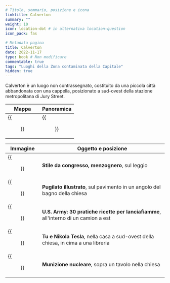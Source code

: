 ```yaml
---
# Titolo, sommario, posizione e icona
linktitle: Calverton
summary: ""
weight: 10
icon: location-dot # in alternativa location-question
icon_pack: fas

# Metadata pagina
title: Calverton
date: 2022-11-17
type: book # Non modificare
commentable: true
tags: "Luoghi della Zona contaminata della Capitale"
hidden: true
---
```





Calverton è un luogo non contrassegnato, costituito da una piccola città abbandonata con una cappella, posizionato a sud-ovest della stazione metropolitana di Jury Street. 

| Mappa                                          | Panoramica                                 |
| ---------------------------------------------- | ------------------------------------------ |
| {{<figure src="Jury_Street_Chapel_loc.webp">}} | {{<figure src="Jury_Street_Chapel.webp">}} |

| Immagine                                                        | Oggetto e posizione                                                                 |
| --------------------------------------------------------------- | ----------------------------------------------------------------------------------- |
| {{<figure src="FO3_LCS_Calverton.webp">}}                       | **Stile da congresso, menzognero**, sul leggio                                      |
| {{<figure src="FO3_PI_Jury_Street_Calverton_Church.webp">}}     | **Pugilato illustrato**, sul pavimento in un angolo del bagno della chiesa          |
| {{<figure src="US_Army_HFR_trailer_southeast_Calverton.webp">}} | **U.S. Army: 30 pratiche ricette per lanciafiamme**, all'interno di un camion a est |
| {{<figure src="Calverton_Nikola_Tesla_and_You.jpg">}}           | **Tu e Nikola Tesla**, nella casa a sud-ovest della chiesa, in cima a una libreria  |
| {{<figure src="Goodies_Calverton.webp">}}                       | **Munizione nucleare**, sopra un tavolo nella chiesa                                |


